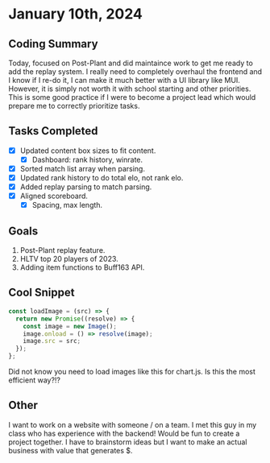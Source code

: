 # January 10th, 2024

## Coding Summary

Today, focused on Post-Plant and did maintaince work to get me ready to add the replay system. I really need to completely overhaul the frontend and I know if I re-do it, I can make it much better with a UI library like MUI. However, it is simply not worth it with school starting and other priorities. This is some good practice if I were to become a project lead which would prepare me to correctly prioritize tasks.

## Tasks Completed

- [x] Updated content box sizes to fit content.
  - [x] Dashboard: rank history, winrate.
- [x] Sorted match list array when parsing.
- [x] Updated rank history to do total elo, not rank elo.
- [x] Added replay parsing to match parsing.
- [x] Aligned scoreboard.
  - [x] Spacing, max length.

## Goals

1. Post-Plant replay feature.
2. HLTV top 20 players of 2023.
3. Adding item functions to Buff163 API.

## Cool Snippet

```javascript
const loadImage = (src) => {
  return new Promise((resolve) => {
    const image = new Image();
    image.onload = () => resolve(image);
    image.src = src;
  });
};
```

Did not know you need to load images like this for chart.js. Is this the most efficient way?!?

## Other

I want to work on a website with someone / on a team. I met this guy in my class who has experience with the backend! Would be fun to create a project together. I have to brainstorm ideas but I want to make an actual business with value that generates $.
